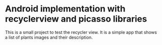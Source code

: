 # Android implementation with recyclerview and picasso libraries
This is a small project to test the recycler view.
It is a simple app that shows a list of plants images and their description.